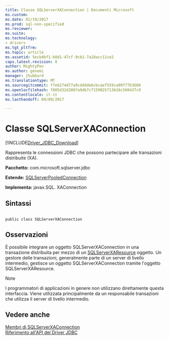 ```yaml
---
title: Classe SQLServerXAConnection | Documenti Microsoft
ms.custom: 
ms.date: 01/19/2017
ms.prod: sql-non-specified
ms.reviewer: 
ms.suite: 
ms.technology:
- drivers
ms.tgt_pltfrm: 
ms.topic: article
ms.assetid: 5ecb4bf1-b8d1-47cf-9cb1-7a18acc11ce2
caps.latest.revision: 8
author: MightyPen
ms.author: genemi
manager: jhubbard
ms.translationtype: MT
ms.sourcegitcommit: f7e6274d77a9cdd4de6cbcaef559ca99f77b3608
ms.openlocfilehash: f885d32d2887a9db7c7159025713616c560437c9
ms.contentlocale: it-it
ms.lasthandoff: 09/09/2017

---
```

# <a name="sqlserverxaconnection-class"></a>Classe SQLServerXAConnection
[!INCLUDE[Driver_JDBC_Download](../../../includes/driver_jdbc_download.md)]

  Rappresenta le connessioni JDBC che possono partecipare alle transazioni distribuite (XA).  
  
 **Pacchetto:** com.microsoft.sqlserver.jdbc  
  
 **Estende:** [SQLServerPooledConnection](../../../connect/jdbc/reference/sqlserverpooledconnection-class.md)  
  
 **Implementa:** javax.SQL. XAConnection  
  
## <a name="syntax"></a>Sintassi  
  
```  
  
public class SQLServerXAConnection  
```  
  
## <a name="remarks"></a>Osservazioni  
 È possibile integrare un oggetto SQLServerXAConnection in una transazione distribuita per mezzo di un [SQLServerXAResource](../../../connect/jdbc/reference/sqlserverxaresource-class.md) oggetto. Un gestore delle transazioni, generalmente parte di un server di livello intermedio, gestisce un oggetto SQLServerXAConnection tramite l'oggetto SQLServerXAResource.  
  
> [!NOTE]  
>  I programmatori di applicazioni in genere non utilizzano direttamente questa interfaccia. Viene utilizzata principalmente da un responsabile transazioni che utilizza il server di livello intermedio.  
  
## <a name="see-also"></a>Vedere anche  
 [Membri di SQLServerXAConnection](../../../connect/jdbc/reference/sqlserverxaconnection-members.md)   
 [Riferimento all'API del Driver JDBC](../../../connect/jdbc/reference/jdbc-driver-api-reference.md)  
  
  
